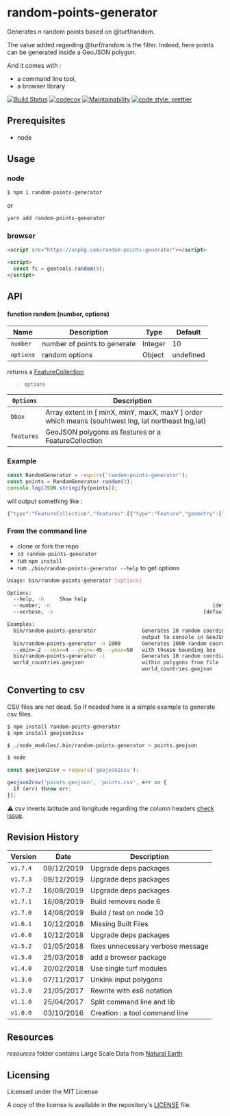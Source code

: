 # random-points-generator

Generates _n_ random points based on @turf/random.

The value added regarding @turf/random is the filter. Indeed, here points can be generated inside a GeoJSON polygon.

And it comes with :

- a command line tool,
- a browser library

[![Build Status](https://travis-ci.org/tsamaya/random-points-generator.svg?branch=master)](https://travis-ci.org/tsamaya/random-points-generator)
[![codecov](https://codecov.io/gh/tsamaya/random-points-generator/branch/master/graph/badge.svg)](https://codecov.io/gh/tsamaya/random-points-generator)
[![Maintainability](https://api.codeclimate.com/v1/badges/d34f510268c181e7c6f6/maintainability)](https://codeclimate.com/github/tsamaya/random-points-generator/maintainability)
[![code style: prettier](https://img.shields.io/badge/code_style-prettier-ff69b4.svg?style=flat-square)](https://github.com/prettier/prettier)

## Prerequisites

- node

## Usage

### node

```sh
$ npm i random-points-generator
```

or

```sh
yarn add random-points-generator
```

### browser

```html
<script src="https://unpkg.com/random-points-generator"></script>

<script>
  const fc = geotools.random(5);
</script>
```

## API

#### function random (number, options)

| Name      | Description                  | Type    | Default   |
| --------- | ---------------------------- | ------- | --------- |
| `number`  | number of points to generate | Integer | 10        |
| `options` | random options               | Object  | undefined |

returns a [FeatureCollection](https://tools.ietf.org/html/rfc7946#section-3.3)

> `options`

| `Options`  | Description                                                                                                 |
| ---------- | ----------------------------------------------------------------------------------------------------------- |
| `bbox`     | Array<number> extent in [ minX, minY, maxX, maxY ] order which means (souhtwest lng, lat northeast lng,lat) |
| `features` | GeoJSON polygons as features or a FeatureCollection                                                         |

### Example

```javascript
const RandomGenerator = require('random-points-generator');
const points = RandomGenerator.random(3);
console.log(JSON.stringify(points));
```

will output something like :

```javascript
{"type":"FeatureCollection","features":[{"type":"Feature","geometry":{"type":"Point","coordinates":[126.41316810428155,-47.548372609587574]},"properties":{}},{"type":"Feature","geometry":{"type":"Point","coordinates":[97.69989737806617,-47.200575920302434]},"properties":{}},{"type":"Feature","geometry":{"type":"Point","coordinates":[24.264802630637277,72.69680002654108]},"properties":{}}]}
```

### From the command line

- clone or fork the repo
- `cd random-points-generator`
- run `npm install`
- run `./bin/random-points-generator --help` to get options

```bash
Usage: bin/random-points-generator [options]

Options:
  --help, -h     Show help                                             [boolean]
  --number, -n                                                     [default: 10]
  --verbose, -v                                                 [default: false]

Examples:
  bin/random-points-generator               Generates 10 random coordinates,
                                            output to console in GeoJSON format
  bin/random-points-generator -n 1000       Generates 1000 random coordinates
  --xmin=-2 --xmax=4 --ymin=-45 --ymax=50   with thsese bounding box
  bin/random-points-generator -i            Generates 10 random coordiantes
  world_countries.geojson                   within polygons from file
                                            world_countries.geojson
```

## Converting to csv

CSV files are not dead. So if needed here is a simple example to generate csv files.

```sh
$ npm install random-points-generator
$ npm install geojson2csv

$ ./node_modules/.bin/random-points-generator > points.geojson

$ node
```

```javascript
const geojson2csv = require('geojson2csv');

geojson2csv('points.geojson', 'points.csv', err => {
  if (err) throw err;
});
```

:warning: csv inverts latitude and longitude regarding the column headers [check issue](https://github.com/morganherlocker/geojson2csv/issues/4).

## Revision History

| Version  | Date       | Description                       |
| -------- | ---------- | --------------------------------- |
| `v1.7.4` | 09/12/2019 | Upgrade deps packages             |
| `v1.7.3` | 09/12/2019 | Upgrade deps packages             |
| `v1.7.2` | 16/08/2019 | Upgrade deps packages             |
| `v1.7.1` | 16/08/2019 | Build removes node 6              |
| `v1.7.0` | 14/08/2019 | Build / test on node 10           |
| `v1.6.1` | 10/12/2018 | Missing Built Files               |
| `v1.6.0` | 10/12/2018 | Upgrade deps packages             |
| `v1.5.2` | 01/05/2018 | fixes unnecessary verbose message |
| `v1.5.0` | 25/03/2018 | add a browser package             |
| `v1.4.0` | 20/02/2018 | Use single turf modules           |
| `v1.3.0` | 07/11/2017 | Unkink input polygons             |
| `v1.2.0` | 21/05/2017 | Rewrite with es6 notation         |
| `v1.1.0` | 25/04/2017 | Split command line and lib        |
| `v1.0.0` | 03/10/2016 | Creation : a tool command line    |

## Resources

_resources_ folder contains Large Scale Data from [Natural Earth](http://www.naturalearthdata.com/)

## Licensing

Licensed under the MIT License

A copy of the license is available in the repository's [LICENSE](LICENSE) file.
